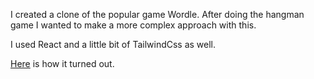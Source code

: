 I created a clone of the popular game Wordle.
After doing the hangman game I wanted to make a more complex approach with this.

I used React and a little bit of TailwindCss as well.


<a href="https://wordleclone-one.vercel.app">Here</a> is how it turned out.
